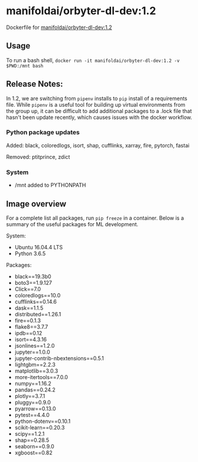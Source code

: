 # manifoldai/orbyter-dl-dev:1.2

Dockerfile for [manifoldai/orbyter-dl-dev:1.2](https://hub.docker.com/r/manifoldai/orbyter-dl-dev)

## Usage

To run a bash shell, 
`
docker run -it manifoldai/orbyter-dl-dev:1.2 -v $PWD:/mnt bash
`

## Release Notes:

In 1.2, we are switching from `pipenv` installs to `pip` install of a requirements file. 
While `pipenv` is a useful tool for building up virtual environments from the group up,
it can be difficult to add additional packages to a .lock file that hasn't been update
recently, which causes issues with the docker workflow. 

### Python package updates

Added: black, coloredlogs, isort, shap, cufflinks, xarray, fire, pytorch, fastai

Removed: ptitprince, zdict

### System

* /mnt added to PYTHONPATH

## Image overview
For a complete list all packages, run `pip freeze` in a container. Below is a summary of
the useful packages for ML development.

System:

* Ubuntu 16.04.4 LTS
* Python 3.6.5

Packages:

* black==19.3b0
* boto3==1.9.127
* Click==7.0
* coloredlogs==10.0
* cufflinks==0.14.6
* dask==1.1.5
* distributed==1.26.1
* fire==0.1.3
* flake8==3.7.7
* ipdb==0.12
* isort==4.3.16
* jsonlines==1.2.0
* jupyter==1.0.0
* jupyter-contrib-nbextensions==0.5.1
* lightgbm==2.2.3
* matplotlib==3.0.3
* more-itertools==7.0.0
* numpy==1.16.2
* pandas==0.24.2
* plotly==3.7.1
* pluggy==0.9.0
* pyarrow==0.13.0
* pytest==4.4.0
* python-dotenv==0.10.1
* scikit-learn==0.20.3
* scipy==1.2.1
* shap==0.28.5
* seaborn==0.9.0
* xgboost==0.82

